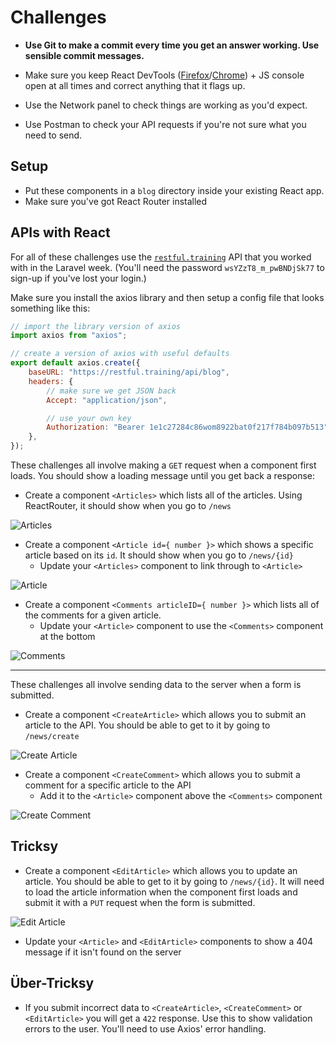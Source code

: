 # Challenges

- **Use Git to make a commit every time you get an answer working. Use sensible commit messages.**

- Make sure you keep React DevTools ([Firefox](https://addons.mozilla.org/en-US/firefox/addon/react-devtools/)/[Chrome](https://chrome.google.com/webstore/detail/react-developer-tools/fmkadmapgofadopljbjfkapdkoienihi)) + JS console open at all times and correct anything that it flags up.

- Use the Network panel to check things are working as you'd expect.

- Use Postman to check your API requests if you're not sure what you need to send.


## Setup

- Put these components in a `blog` directory inside your existing React app.
- Make sure you've got React Router installed

## APIs with React

For all of these challenges use the [`restful.training`](https://github.com/develop-me/restful.training#restfultraining) API that you worked with in the Laravel week. (You'll need the password `wsYZzT8_m_pwBNDjSk77` to sign-up if you've lost your login.)

Make sure you install the axios library and then setup a config file that looks something like this:

```javascript
// import the library version of axios
import axios from "axios";

// create a version of axios with useful defaults
export default axios.create({
    baseURL: "https://restful.training/api/blog",
    headers: {
        // make sure we get JSON back
        Accept: "application/json",

        // use your own key
        Authorization: "Bearer 1e1c27284c86wom8922bat0f217f784b097b513",
    },
});
```

These challenges all involve making a `GET` request when a component first loads. You should show a loading message until you get back a response:

- Create a component `<Articles>` which lists all of the articles. Using ReactRouter, it should show when you go to `/news`

![Articles](img/articles.png)

- Create a component `<Article id={ number }>` which shows a specific article based on its `id`. It should show when you go to `/news/{id}`
    - Update your `<Articles>` component to link through to `<Article>`

![Article](img/article.png)

- Create a component `<Comments articleID={ number }>` which lists all of the comments for a given article.
    - Update your `<Article>` component to use the `<Comments>` component at the bottom

![Comments](img/comments.png)

---

These challenges all involve sending data to the server when a form is submitted.

- Create a component `<CreateArticle>` which allows you to submit an article to the API. You should be able to get to it by going to `/news/create`

![Create Article](img/create-article.png)

- Create a component `<CreateComment>` which allows you to submit a comment for a specific article to the API
    - Add it to the `<Article>` component  above the `<Comments>` component

![Create Comment](img/create-comment.png)


## Tricksy

- Create a component `<EditArticle>` which allows you to update an article. You should be able to get to it by going to `/news/{id}`. It will need to load the article information when the component first loads and submit it with a `PUT` request when the form is submitted.

![Edit Article](img/edit-article.png)

- Update your `<Article>` and `<EditArticle>` components to show a 404 message if it isn't found on the server

## Über-Tricksy

- If you submit incorrect data to `<CreateArticle>`, `<CreateComment>` or `<EditArticle>` you will get a `422` response. Use this to show validation errors to the user. You'll need to use Axios' error handling.

